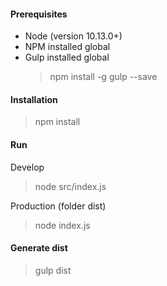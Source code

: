 #### Prerequisites

- Node (version 10.13.0+)
- NPM installed global
- Gulp installed global
    > npm install -g gulp --save
    
#### Installation

> npm install

#### Run
Develop
> node src/index.js

Production (folder dist)
> node index.js

#### Generate dist

> gulp dist 